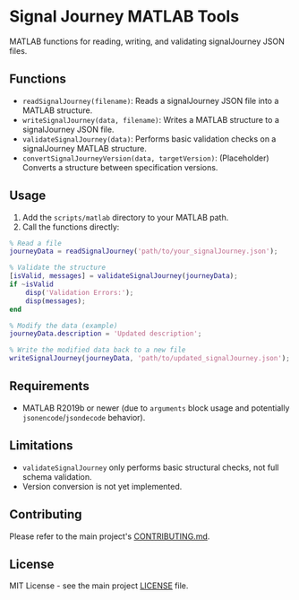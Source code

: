# Signal Journey MATLAB Tools

MATLAB functions for reading, writing, and validating signalJourney JSON files.

## Functions

*   `readSignalJourney(filename)`: Reads a signalJourney JSON file into a MATLAB structure.
*   `writeSignalJourney(data, filename)`: Writes a MATLAB structure to a signalJourney JSON file.
*   `validateSignalJourney(data)`: Performs basic validation checks on a signalJourney MATLAB structure.
*   `convertSignalJourneyVersion(data, targetVersion)`: (Placeholder) Converts a structure between specification versions.

## Usage

1.  Add the `scripts/matlab` directory to your MATLAB path.
2.  Call the functions directly:

```matlab
% Read a file
journeyData = readSignalJourney('path/to/your_signalJourney.json');

% Validate the structure
[isValid, messages] = validateSignalJourney(journeyData);
if ~isValid
    disp('Validation Errors:');
    disp(messages);
end

% Modify the data (example)
journeyData.description = 'Updated description';

% Write the modified data back to a new file
writeSignalJourney(journeyData, 'path/to/updated_signalJourney.json');
```

## Requirements

*   MATLAB R2019b or newer (due to `arguments` block usage and potentially `jsonencode`/`jsondecode` behavior).

## Limitations

*   `validateSignalJourney` only performs basic structural checks, not full schema validation.
*   Version conversion is not yet implemented.

## Contributing

Please refer to the main project's [CONTRIBUTING.md](../../CONTRIBUTING.md).

## License

MIT License - see the main project [LICENSE](../../LICENSE) file. 